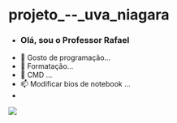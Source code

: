 # projeto_--_uva_niagara
- ### Olá, sou o Professor Rafael
- 👀 Gosto de programação...
- 🌱 Formatação...
- 💞️ CMD ...
- 📫 Modificar bios de notebook ...
-  
![](https://media.tenor.com/iZdP3tTNrpAAAAAM/computer.gif)

